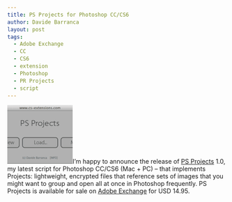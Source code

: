 ```yaml
---
title: PS Projects for Photoshop CC/CS6
author: Davide Barranca
layout: post
tags:
  - Adobe Exchange
  - CC
  - CS6
  - extension
  - Photoshop
  - PR Projects
  - script
---
```


![PSProjects][a]I’m happy to announce the release of [PS Projects][1] 1.0, my latest script for Photoshop CC/CS6 (Mac + PC) – that implements Projects: lightweight, encrypted files that reference sets of images that you might want to group and open all at once in Photoshop frequently.
PS Projects is available for sale on [Adobe Exchange][2] for USD 14.95.

[1]: /products/psprojects "PS Projects 1.0"
[2]: http://bit.ly/1fDkPJe "Adobe Exchange"
[a]: /news/images/PSProjects.png "PS Projects 1.0"
